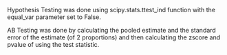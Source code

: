 Hypothesis Testing was done using scipy.stats.ttest_ind function with the equal_var parameter set to False.

AB Testing was done by calculating the pooled estimate and the standard error of the estimate (of 2 proportions)
and then calculating the zscore and pvalue of using the test statistic.
